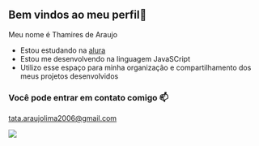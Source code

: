 ## Bem vindos ao meu perfil💙

Meu nome é Thamires de Araujo

-  Estou estudando na [alura](https://www.alura.com.br)
-  Estou me desenvolvendo na linguagem JavaSCript
-  Utilizo esse espaço para minha organização e compartilhamento dos meus projetos desenvolvidos

  ### Você pode entrar em contato comigo 📫

  tata.araujolima2006@gmail.com
  
  
![](https://media1.tenor.com/m/yDxgngEEeY0AAAAC/barbie-pink.gif)
